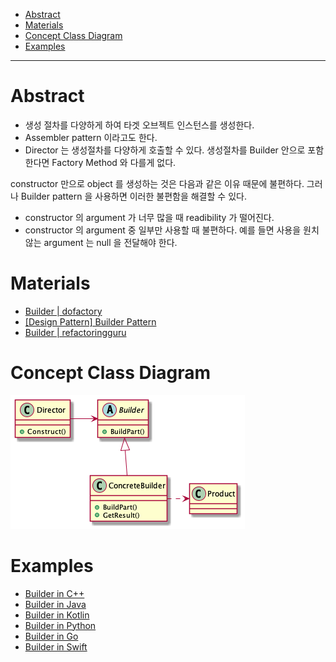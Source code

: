 - [Abstract](#abstract)
- [Materials](#materials)
- [Concept Class Diagram](#concept-class-diagram)
- [Examples](#examples)

---

# Abstract

* 생성 절차를 다양하게 하여 타겟 오브젝트 인스턴스를 생성한다.
* Assembler pattern 이라고도 한다.
* Director 는 생성절차를 다양하게 호출할 수 있다. 생성절차를 Builder 안으로
  포함한다면 Factory Method 와 다를게 없다.

constructor 만으로 object 를 생성하는 것은 다음과 같은 이유 때문에 불편하다.
그러나 Builder pattern 을 사용하면 이러한 불편함을 해결할 수 있다. 

* constructor 의 argument 가 너무 많을 때 readibility 가 떨어진다.
* constructor 의 argument 중 일부만 사용할 때 불편하다. 예를 들면 사용을
  원치않는 argument 는 null 을 전달해야 한다. 

# Materials

* [Builder | dofactory](https://www.dofactory.com/net/builder-design-pattern)
* [[Design Pattern] Builder Pattern](https://beomseok95.tistory.com/240)
* [Builder | refactoringguru](https://refactoring.guru/design-patterns/builder)

# Concept Class Diagram

![](builder.png)

# Examples

* [Builder in C++](/cpp/cpp_gof_designpattern.md#builder)
* [Builder in Java](/java/java_gof_designpattern.md#builder)
* [Builder in Kotlin](/kotlin/kotlin_gof_design_pattern.md#builder)
* [Builder in Python](/python/python_gof_designpattern.md#builder)
* [Builder in Go](/go/go_gof_design_pattern.md#builder)
* [Builder in Swift](/swift/swift_gof_designpattern.md#builder)
